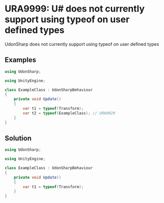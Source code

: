 # URA9999: U# does not currently support using typeof on user defined types

UdonSharp does not currently support using typeof on user defined types

## Examples

```csharp
using UdonSharp;

using UnityEngine;

class ExampleClass : UdonSharpBehaviour
{
    private void Update()
    {
        var t1 = typeof(Transform);
        var t2 = typeof(ExampleClass); // URA0029
    }
}
```

## Solution

```csharp
using UdonSharp;

using UnityEngine;

class ExampleClass : UdonSharpBehaviour
{
    private void Update()
    {
        var t1 = typeof(Transform);
    }
}
```
